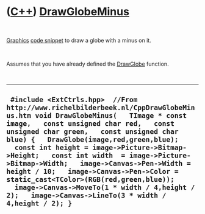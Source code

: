 



 

 

 

 

 

([C++](Cpp.htm)) [DrawGlobeMinus](CppDrawGlobeMinus.htm)
========================================================

 

[Graphics](CppGraphics.htm) [code snippet](CppCodeSnippets.htm) to draw
a globe with a minus on it.

 

Assumes that you have already defined the [DrawGlobe](CppDrawGlobe.htm)
function.

 

  ---------------------------------------------------------------------------------------------------------------------------------------------------------------------------------------------------------------------------------------------------------------------------------------------------------------------------------------------------------------------------------------------------------------------------------------------------------------------------------------------------------------------------------------------------------------------------------------------------
  ` #include <ExtCtrls.hpp>  //From http://www.richelbilderbeek.nl/CppDrawGlobeMinus.htm void DrawGlobeMinus(   TImage * const image,   const unsigned char red,   const unsigned char green,   const unsigned char blue) {   DrawGlobe(image,red,green,blue);   const int height = image->Picture->Bitmap->Height;   const int width  = image->Picture->Bitmap->Width;   image->Canvas->Pen->Width = height / 10;   image->Canvas->Pen->Color = static_cast<TColor>(RGB(red,green,blue));   image->Canvas->MoveTo(1 * width / 4,height / 2);   image->Canvas->LineTo(3 * width / 4,height / 2); }`
  ---------------------------------------------------------------------------------------------------------------------------------------------------------------------------------------------------------------------------------------------------------------------------------------------------------------------------------------------------------------------------------------------------------------------------------------------------------------------------------------------------------------------------------------------------------------------------------------------------

 

 

 

 

 





 



